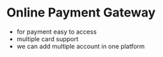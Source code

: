 # Online Payment Gateway
- for payment easy to access
- multiple card support
- we can add multiple account in one platform
